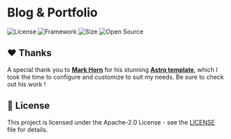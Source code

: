 
# Blog & Portfolio

  ![License](https://img.shields.io/github/license/leoraclet/leoraclet.github.io)
  ![Framework](https://img.shields.io/badge/Framework-Astro-fa8925)
  ![Size](https://img.shields.io/badge/Size-69Mo-f12222)
  ![Open Source](https://badges.frapsoft.com/os/v2/open-source.svg?v=103)

## ❤️ Thanks

A special thank you to [**Mark Horn**](https://github.com/markhorn-dev) for his stunning [**Astro template**](https://github.com/markhorn-dev/astro-sphere), which I took the time to configure and customize to suit my needs. Be sure to check out his work !

## 📜 License

This project is licensed under the Apache-2.0 License - see the [LICENSE](LICENSE) file for details.
